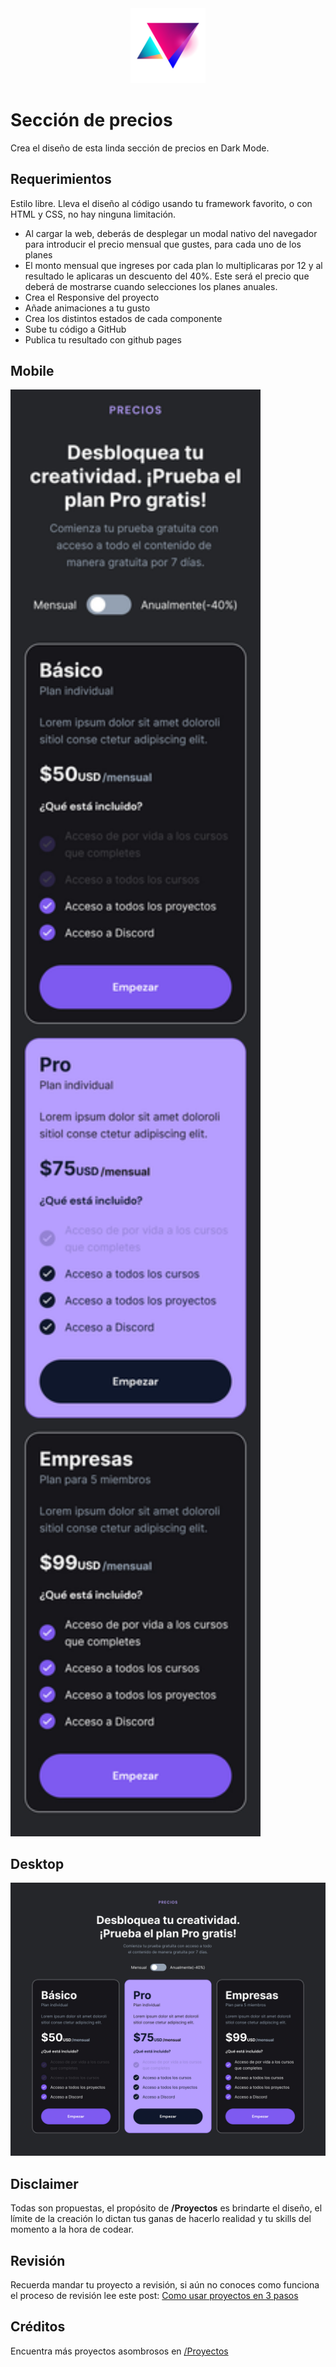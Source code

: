 <div align="center">
<img width="120px"  src="https://raw.githubusercontent.com/no-te-rindas/logo/main/Logo/LeonidasEsteban-destello-envolvente-cuadrada.png" />
</div>

# Sección de precios
Crea el diseño de esta linda sección de precios en Dark Mode.

## Requerimientos
Estilo libre. Lleva el diseño al código usando tu framework favorito, o con HTML y CSS, no hay ninguna limitación.

- Al cargar la web, deberás de desplegar un modal nativo del navegador para introducir el precio mensual que gustes, para cada uno de los planes
- El monto mensual que ingreses por cada plan lo multiplicaras por 12 y al resultado le aplicaras un descuento del 40%. Este será el precio que deberá de mostrarse cuando selecciones los planes anuales.
- Crea el Responsive del proyecto
- Añade animaciones a tu gusto
- Crea los distintos estados de cada componente
- Sube tu código a GitHub
- Publica tu resultado con github pages

## Mobile

<img width="400px" src="https://raw.githubusercontent.com/uxcristopher/imagenes/main/Readmes/Seccio%CC%81n%20de%20precios/Mobile.jpg"/>

## Desktop

<img width="800px" src="https://raw.githubusercontent.com/uxcristopher/imagenes/main/Readmes/Seccio%CC%81n%20de%20precios/Desktop.jpg"/>

## Disclaimer

Todas son propuestas, el propósito de **/Proyectos** es brindarte el diseño, el límite de la creación lo dictan tus ganas de hacerlo realidad y tu skills del momento a la hora de codear.


## Revisión

Recuerda mandar tu proyecto a revisión, si aún no conoces como funciona el proceso de revisión lee este post: [Como usar proyectos en 3 pasos](https://leonidasesteban.com/blog/como-usar-proyectos-en-3-pasos)

## Créditos

Encuentra más proyectos asombrosos en [/Proyectos](https://leonidasesteban.com/proyectos)
